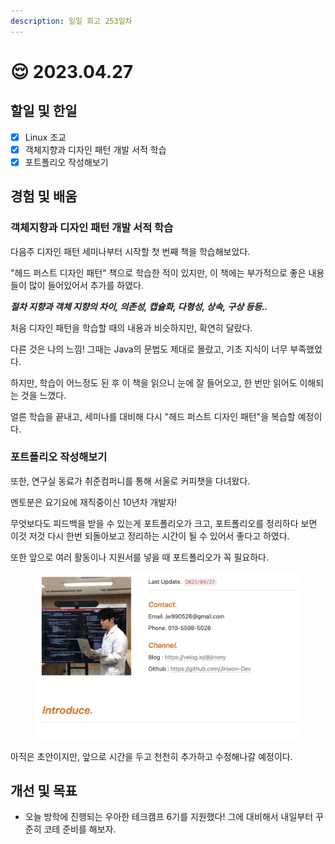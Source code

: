 ```yaml
---
description: 일일 회고 253일차
---
```


# 😌 2023.04.27

## 할일 및 한일&#x20;

* [x] Linux 조교&#x20;
* [x] 객체지향과 디자인 패턴 개발 서적 학습&#x20;
* [x] 포트폴리오 작성해보기&#x20;

## 경험 및 배움&#x20;

### 객체지향과 디자인 패턴 개발 서적 학습&#x20;

다음주 디자인 패턴 세미나부터 시작할 첫 번째 책을 학습해보았다.

"헤드 퍼스트 디자인 패턴" 책으로 학습한 적이 있지만, 이 책에는 부가적으로 좋은 내용들이 많이 들어있어서 추가를 하였다.

_**절차 지향과 객체 지향의 차이, 의존성, 캡슐화, 다형성, 상속, 구상 등등..**_

처음 디자인 패턴을 학습할 때의 내용과 비슷하지만, 확연히 달랐다.

다른 것은 나의 느낌! 그때는 Java의 문법도 제대로 몰랐고, 기초 지식이 너무 부족했었다.

하지만, 학습이 어느정도 된 후 이 책을 읽으니 눈에 잘 들어오고, 한 번만 읽어도 이해되는 것을 느꼈다.

얼른 학습을 끝내고, 세미나를 대비해 다시 "헤드 퍼스트 디자인 패턴"을 복습할 예정이다.

### 포트폴리오 작성해보기&#x20;

또한, 연구실 동료가 취준컴퍼니를 통해 서울로 커피챗을 다녀왔다.

멘토분은 요기요에 재직중이신 10년차 개발자!

무엇보다도 피드백을 받을 수 있는게 포트폴리오가 크고, 포트폴리오를 정리하다 보면 이것 저것 다시 한번 되돌아보고 정리하는 시간이 될 수 있어서 좋다고 하였다.

또한 앞으로 여러 활동이나 지원서를 넣을 때 포트폴리오가 꼭 필요하다.

<figure><img src="../.gitbook/assets/image (1) (1) (1) (2).png" alt=""><figcaption></figcaption></figure>

아직은 초안이지만, 앞으로 시간을 두고 천천히 추가하고 수정해나갈 예정이다.

## 개선 및 목표&#x20;

* 오늘 방학에 진행되는 우아한 테크캠프 6기를 지원했다! 그에 대비해서 내일부터 꾸준히 코테 준비를 해보자.&#x20;
